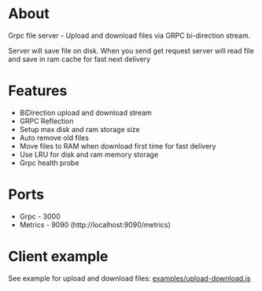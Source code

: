 # About
Grpc file server - Upload and download files via GRPC bi-direction stream.

Server will save file on disk. When you send get request server will read file and save in ram cache for fast
next delivery

# Features
- BiDirection upload and download stream
- GRPC Reflection
- Setup max disk and ram storage size
- Auto remove old files
- Move files to RAM when download first time for fast delivery
- Use LRU for disk and ram memory storage
- Grpc health probe 

# Ports
- Grpc - 3000
- Metrics - 9090 (http://localhost:9090/metrics)

# Client example
See example for upload and download files: [examples/upload-download.js](examples/upload-download.js)